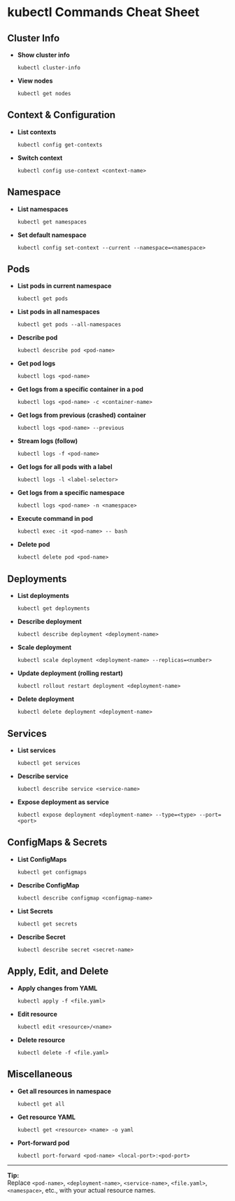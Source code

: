 # kubectl Commands Cheat Sheet

## Cluster Info

- **Show cluster info**
  ```
  kubectl cluster-info
  ```

- **View nodes**
  ```
  kubectl get nodes
  ```

## Context & Configuration

- **List contexts**
  ```
  kubectl config get-contexts
  ```

- **Switch context**
  ```
  kubectl config use-context <context-name>
  ```

## Namespace

- **List namespaces**
  ```
  kubectl get namespaces
  ```

- **Set default namespace**
  ```
  kubectl config set-context --current --namespace=<namespace>
  ```

## Pods

- **List pods in current namespace**
  ```
  kubectl get pods
  ```

- **List pods in all namespaces**
  ```
  kubectl get pods --all-namespaces
  ```

- **Describe pod**
  ```
  kubectl describe pod <pod-name>
  ```

- **Get pod logs**
  ```
  kubectl logs <pod-name>
  ```

- **Get logs from a specific container in a pod**
  ```
  kubectl logs <pod-name> -c <container-name>
  ```

- **Get logs from previous (crashed) container**
  ```
  kubectl logs <pod-name> --previous
  ```

- **Stream logs (follow)**
  ```
  kubectl logs -f <pod-name>
  ```

- **Get logs for all pods with a label**
  ```
  kubectl logs -l <label-selector>
  ```

- **Get logs from a specific namespace**
  ```
  kubectl logs <pod-name> -n <namespace>
  ```

- **Execute command in pod**
  ```
  kubectl exec -it <pod-name> -- bash
  ```

- **Delete pod**
  ```
  kubectl delete pod <pod-name>
  ```

## Deployments

- **List deployments**
  ```
  kubectl get deployments
  ```

- **Describe deployment**
  ```
  kubectl describe deployment <deployment-name>
  ```

- **Scale deployment**
  ```
  kubectl scale deployment <deployment-name> --replicas=<number>
  ```

- **Update deployment (rolling restart)**
  ```
  kubectl rollout restart deployment <deployment-name>
  ```

- **Delete deployment**
  ```
  kubectl delete deployment <deployment-name>
  ```

## Services

- **List services**
  ```
  kubectl get services
  ```

- **Describe service**
  ```
  kubectl describe service <service-name>
  ```

- **Expose deployment as service**
  ```
  kubectl expose deployment <deployment-name> --type=<type> --port=<port>
  ```

## ConfigMaps & Secrets

- **List ConfigMaps**
  ```
  kubectl get configmaps
  ```

- **Describe ConfigMap**
  ```
  kubectl describe configmap <configmap-name>
  ```

- **List Secrets**
  ```
  kubectl get secrets
  ```

- **Describe Secret**
  ```
  kubectl describe secret <secret-name>
  ```

## Apply, Edit, and Delete

- **Apply changes from YAML**
  ```
  kubectl apply -f <file.yaml>
  ```

- **Edit resource**
  ```
  kubectl edit <resource>/<name>
  ```

- **Delete resource**
  ```
  kubectl delete -f <file.yaml>
  ```

## Miscellaneous

- **Get all resources in namespace**
  ```
  kubectl get all
  ```

- **Get resource YAML**
  ```
  kubectl get <resource> <name> -o yaml
  ```

- **Port-forward pod**
  ```
  kubectl port-forward <pod-name> <local-port>:<pod-port>
  ```

---

**Tip:**  
Replace `<pod-name>`, `<deployment-name>`, `<service-name>`, `<file.yaml>`, `<namespace>`, etc., with your actual resource names.
